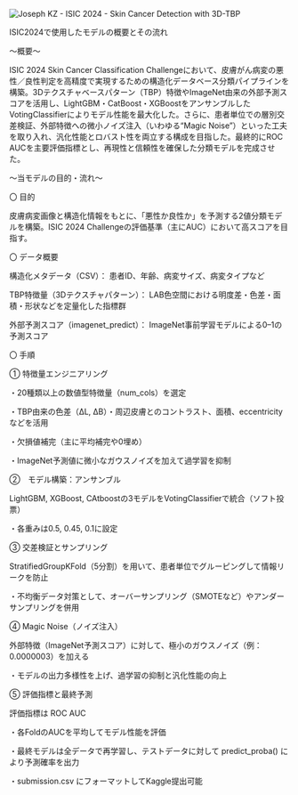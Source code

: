 ![Joseph KZ - ISIC 2024 - Skin Cancer Detection with 3D-TBP](https://github.com/user-attachments/assets/aca05b7d-5998-4e4f-9236-e0301f97afd1)

ISIC2024で使用したモデルの概要とその流れ

～概要～

ISIC 2024 Skin Cancer Classification Challengeにおいて、皮膚がん病変の悪性／良性判定を高精度で実現するための構造化データベース分類パイプラインを構築。3Dテクスチャベースパターン（TBP）特徴やImageNet由来の外部予測スコアを活用し、LightGBM・CatBoost・XGBoostをアンサンブルしたVotingClassifierによりモデル性能を最大化した。さらに、患者単位での層別交差検証、外部特徴への微小ノイズ注入（いわゆる“Magic Noise”）といった工夫を取り入れ、汎化性能とロバスト性を両立する構成を目指した。最終的にROC AUCを主要評価指標とし、再現性と信頼性を確保した分類モデルを完成させた。


～当モデルの目的・流れ～

〇 目的

皮膚病変画像と構造化情報をもとに、「悪性か良性か」を予測する2値分類モデルを構築。ISIC 2024 Challengeの評価基準（主にAUC）において高スコアを目指す。

〇 データ概要

構造化メタデータ（CSV）： 患者ID、年齢、病変サイズ、病変タイプなど

TBP特徴量（3Dテクスチャパターン）： LAB色空間における明度差・色差・面積・形状などを定量化した指標群

外部予測スコア（imagenet_predict）： ImageNet事前学習モデルによる0–1の予測スコア

〇 手順

① 特徴量エンジニアリング

・20種類以上の数値型特徴量（num_cols）を選定

・TBP由来の色差（ΔL, ΔB）・周辺皮膚とのコントラスト、面積、eccentricityなどを活用

・欠損値補完（主に平均補完や0埋め）

・ImageNet予測値に微小なガウスノイズを加えて過学習を抑制


②　モデル構築：アンサンブル

LightGBM, XGBoost, CAtboostの3モデルをVotingClassifierで統合（ソフト投票）

・各重みは0.5, 0.45, 0.1に設定


③ 交差検証とサンプリング

StratifiedGroupKFold（5分割）を用いて、患者単位でグルーピングして情報リークを防止

・不均衡データ対策として、オーバーサンプリング（SMOTEなど）やアンダーサンプリングを併用


④ Magic Noise（ノイズ注入）

外部特徴（ImageNet予測スコア）に対して、極小のガウスノイズ（例：0.0000003）を加える

・モデルの出力多様性を上げ、過学習の抑制と汎化性能の向上


⑤ 評価指標と最終予測

評価指標は ROC AUC

・各FoldのAUCを平均してモデル性能を評価

・最終モデルは全データで再学習し、テストデータに対して predict_proba() により予測確率を出力

・submission.csv にフォーマットしてKaggle提出可能
